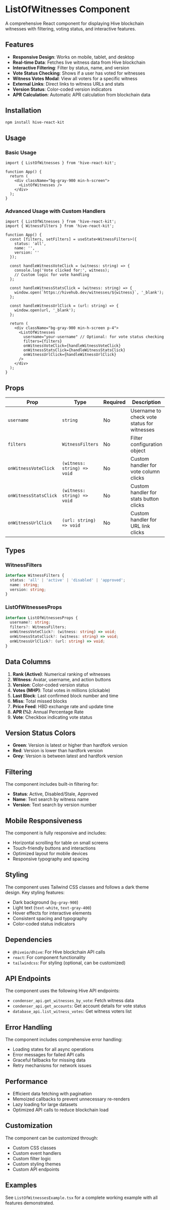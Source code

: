 # ListOfWitnesses Component

A comprehensive React component for displaying Hive blockchain witnesses with filtering, voting status, and interactive features.

## Features

- **Responsive Design**: Works on mobile, tablet, and desktop
- **Real-time Data**: Fetches live witness data from Hive blockchain
- **Interactive Filtering**: Filter by status, name, and version
- **Vote Status Checking**: Shows if a user has voted for witnesses
- **Witness Votes Modal**: View all voters for a specific witness
- **External Links**: Direct links to witness URLs and stats
- **Version Status**: Color-coded version indicators
- **APR Calculation**: Automatic APR calculation from blockchain data

## Installation

```bash
npm install hive-react-kit
```

## Usage

### Basic Usage

```tsx
import { ListOfWitnesses } from 'hive-react-kit';

function App() {
  return (
    <div className="bg-gray-900 min-h-screen">
      <ListOfWitnesses />
    </div>
  );
}
```

### Advanced Usage with Custom Handlers

```tsx
import { ListOfWitnesses } from 'hive-react-kit';
import { WitnessFilters } from 'hive-react-kit';

function App() {
  const [filters, setFilters] = useState<WitnessFilters>({
    status: 'all',
    name: '',
    version: ''
  });

  const handleWitnessVoteClick = (witness: string) => {
    console.log('Vote clicked for:', witness);
    // Custom logic for vote handling
  };

  const handleWitnessStatsClick = (witness: string) => {
    window.open(`https://hivehub.dev/witnesses/${witness}`, '_blank');
  };

  const handleWitnessUrlClick = (url: string) => {
    window.open(url, '_blank');
  };

  return (
    <div className="bg-gray-900 min-h-screen p-4">
      <ListOfWitnesses
        username="your-username" // Optional: for vote status checking
        filters={filters}
        onWitnessVoteClick={handleWitnessVoteClick}
        onWitnessStatsClick={handleWitnessStatsClick}
        onWitnessUrlClick={handleWitnessUrlClick}
      />
    </div>
  );
}
```

## Props

| Prop | Type | Required | Description |
|------|------|----------|-------------|
| `username` | `string` | No | Username to check vote status for witnesses |
| `filters` | `WitnessFilters` | No | Filter configuration object |
| `onWitnessVoteClick` | `(witness: string) => void` | No | Custom handler for vote column clicks |
| `onWitnessStatsClick` | `(witness: string) => void` | No | Custom handler for stats button clicks |
| `onWitnessUrlClick` | `(url: string) => void` | No | Custom handler for URL link clicks |

## Types

### WitnessFilters

```typescript
interface WitnessFilters {
  status: 'all' | 'active' | 'disabled' | 'approved';
  name: string;
  version: string;
}
```

### ListOfWitnessesProps

```typescript
interface ListOfWitnessesProps {
  username?: string;
  filters?: WitnessFilters;
  onWitnessVoteClick?: (witness: string) => void;
  onWitnessStatsClick?: (witness: string) => void;
  onWitnessUrlClick?: (url: string) => void;
}
```

## Data Columns

1. **Rank (Active)**: Numerical ranking of witnesses
2. **Witness**: Avatar, username, and action buttons
3. **Version**: Color-coded version status
4. **Votes (MHP)**: Total votes in millions (clickable)
5. **Last Block**: Last confirmed block number and time
6. **Miss**: Total missed blocks
7. **Price Feed**: HBD exchange rate and update time
8. **APR (%)**: Annual Percentage Rate
9. **Vote**: Checkbox indicating vote status

## Version Status Colors

- **Green**: Version is latest or higher than hardfork version
- **Red**: Version is lower than hardfork version
- **Grey**: Version is between latest and hardfork version

## Filtering

The component includes built-in filtering for:

- **Status**: Active, Disabled/Stale, Approved
- **Name**: Text search by witness name
- **Version**: Text search by version number

## Mobile Responsiveness

The component is fully responsive and includes:

- Horizontal scrolling for table on small screens
- Touch-friendly buttons and interactions
- Optimized layout for mobile devices
- Responsive typography and spacing

## Styling

The component uses Tailwind CSS classes and follows a dark theme design. Key styling features:

- Dark background (`bg-gray-900`)
- Light text (`text-white`, `text-gray-400`)
- Hover effects for interactive elements
- Consistent spacing and typography
- Color-coded status indicators

## Dependencies

- `@hiveio/dhive`: For Hive blockchain API calls
- `react`: For component functionality
- `tailwindcss`: For styling (optional, can be customized)

## API Endpoints

The component uses the following Hive API endpoints:

- `condenser_api.get_witnesses_by_vote`: Fetch witness data
- `condenser_api.get_accounts`: Get account details for vote status
- `database_api.list_witness_votes`: Get witness voters list

## Error Handling

The component includes comprehensive error handling:

- Loading states for all async operations
- Error messages for failed API calls
- Graceful fallbacks for missing data
- Retry mechanisms for network issues

## Performance

- Efficient data fetching with pagination
- Memoized callbacks to prevent unnecessary re-renders
- Lazy loading for large datasets
- Optimized API calls to reduce blockchain load

## Customization

The component can be customized through:

- Custom CSS classes
- Custom event handlers
- Custom filter logic
- Custom styling themes
- Custom API endpoints

## Examples

See `ListOfWitnessesExample.tsx` for a complete working example with all features demonstrated.
